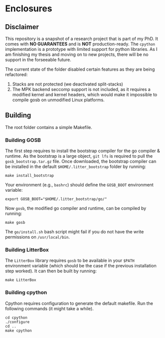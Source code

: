 # Enclosures

## Disclaimer

This repository is a snapshot of a research project that is part of my PhD.
It comes with **NO GUARANTEES** and is **NOT** production-ready.
The `cpython` implementation is a prototype with limited support for python libraries.
As I am finishing my thesis and moving on to new projects, there will be no support in the forseeable future.

The current state of the folder disabled certain features as they are being refactored:

1. Stacks are not protected (we deactivated split-stacks)
2. The MPK backend seccomp support is not included, as it requires a modified kernel and kernel headers, which would make it impossible to compile gosb on unmodified Linux platforms.

## Building

The root folder contains a simple Makefile.

### Building GOSB

The first step requires to install the bootstrap compiler for the go compiler & runtime.
As the bootstrap is a large object, `git lfs` is required to pull the `gosb_bootstrap.tar.gz` file.
Once downloaded, the bootstrap compiler can be installed in the default `$HOME/.litter_bootstrap` folder by running:

```
make install_bootstrap
```

Your environment (e.g., `bashrc`) should define the `GOSB_BOOT` environment variable:

```
export GOSB_BOOT="$HOME/.litter_bootstrap/go/"
```

Now `gosb`, the modified go compiler and runtime, can be compiled by running:

```
make gosb
```

The `go/install.sh` bash script might fail if you do not have the write permissions on `/usr/local/bin`.

### Building LitterBox

The `LitterBox` library requires `gosb` to be available in your `$PATH` environment variable (which should be the case if the previous installation step worked).
It can then be built by running:

```
make LitterBox
```

### Building cpython

Cpython requires configuration to generate the default makefile.
Run the following commands (it might take a while).

```
cd cpython
./configure
cd ..
make cpython
```



